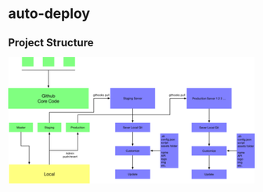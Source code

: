# auto-deploy


## Project Structure

![Image of auto-deploy](
https://raw.githubusercontent.com/ace68723/auto-deploy/master/auto%20deploy.png)
